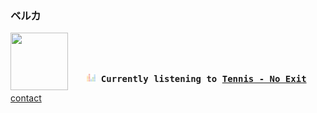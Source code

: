 ### ベルカ

<div align="center">
<kbd>
<a href="https://www.youtube.com/results?search_query=Tennis+No+Exit" target="_blank">
    <img align="left" width="92" height="92" src="https:&#x2F;&#x2F;lastfm.freetls.fastly.net&#x2F;i&#x2F;u&#x2F;174s&#x2F;8dd86d2eed4cd9a2580486028cd4d099.jpg">
</a>
</br></br></br>
<b><p align="center"><img height="14" width="14" src=https:&#x2F;&#x2F;github.com&#x2F;BelkaDev&#x2F;BelkaDev&#x2F;blob&#x2F;master&#x2F;assets&#x2F;listening4.png?raw&#x3D;true> Currently listening to <a href="https://www.youtube.com/results?search_query=Tennis+No+Exit" target="_blank">Tennis  - No Exit</a> </b></p>
</kbd>
</div>


<div align="right"></div>
<a align="center" href="mailto:belk5@outlook.com">contact</a>